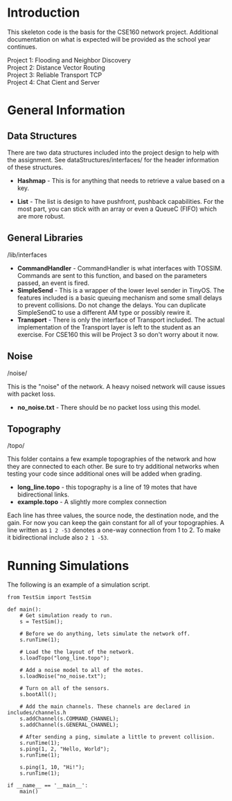 # Introduction
This skeleton code is the basis for the CSE160 network project. Additional documentation
on what is expected will be provided as the school year continues.

Project 1: Flooding and Neighbor Discovery <br />
Project 2: Distance Vector Routing <br />
Project 3: Reliable Transport TCP <br />
Project 4: Chat Cient and Server

# General Information
## Data Structures
There are two data structures included into the project design to help with the
assignment. See dataStructures/interfaces/ for the header information of these
structures.

* **Hashmap** - This is for anything that needs to retrieve a value based on a key.

* **List** - The list is design to have pushfront, pushback capabilities. For the most part,
you can stick with an array or even a QueueC (FIFO) which are more robust.

## General Libraries
/lib/interfaces

* **CommandHandler** - CommandHandler is what interfaces with TOSSIM. Commands are
sent to this function, and based on the parameters passed, an event is fired.
* **SimpleSend** - This is a wrapper of the lower level sender in TinyOS. The features
included is a basic queuing mechanism and some small delays to prevent collisions. Do
not change the delays. You can duplicate SimpleSendC to use a different AM type or
possibly rewire it.
* **Transport** - There is only the interface of Transport included. The actual
implementation of the Transport layer is left to the student as an exercise. For
CSE160 this will be Project 3 so don't worry about it now.

## Noise
/noise/

This is the "noise" of the network. A heavy noised network will cause issues with
packet loss.

* **no_noise.txt** - There should be no packet loss using this model.

## Topography
/topo/

This folder contains a few example topographies of the network and how they are
connected to each other. Be sure to try additional networks when testing your code
since additional ones will be added when grading.

* **long_line.topo** - this topography is a line of 19 motes that have bidirectional
links.
* **example.topo** - A slightly more complex connection

Each line has three values, the source node, the destination node, and the gain.
For now you can keep the gain constant for all of your topographies. A line written
as ```1 2 -53``` denotes a one-way connection from 1 to 2. To make it bidirectional
include also ```2 1 -53```.

# Running Simulations
The following is an example of a simulation script.
```
from TestSim import TestSim

def main():
    # Get simulation ready to run.
    s = TestSim();

    # Before we do anything, lets simulate the network off.
    s.runTime(1);

    # Load the the layout of the network.
    s.loadTopo("long_line.topo");

    # Add a noise model to all of the motes.
    s.loadNoise("no_noise.txt");

    # Turn on all of the sensors.
    s.bootAll();

    # Add the main channels. These channels are declared in includes/channels.h
    s.addChannel(s.COMMAND_CHANNEL);
    s.addChannel(s.GENERAL_CHANNEL);

    # After sending a ping, simulate a little to prevent collision.
    s.runTime(1);
    s.ping(1, 2, "Hello, World");
    s.runTime(1);

    s.ping(1, 10, "Hi!");
    s.runTime(1);

if __name__ == '__main__':
    main()
```
